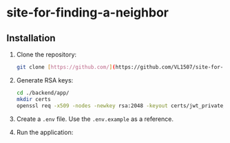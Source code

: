 # site-for-finding-a-neighbor

## Installation

1. Clone the repository:

     ```bash
     git clone [https://github.com/](https://github.com/VL1507/site-for-finding-a-neighbor.git)
     ```

2. Generate RSA keys:

     ```bash
     cd ./backend/app/
     mkdir certs
     openssl req -x509 -nodes -newkey rsa:2048 -keyout certs/jwt_private_key.pem -out certs/jwt_public_key.pem
     ```

3. Create a `.env` file. Use the `.env.example` as a reference.

4. Run the application:
